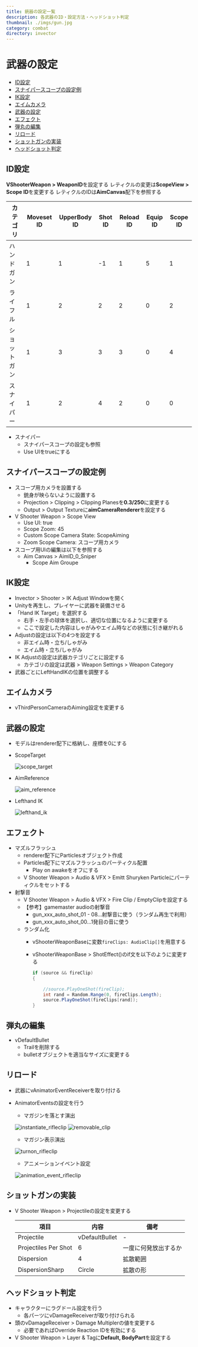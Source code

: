 ```yaml
---
title: 銃器の設定一覧
description: 各武器のID・設定方法・ヘッドショット判定
thumbnail: ./imgs/gun.jpg
category: combat
directory: invector
---
```


# 武器の設定

- [ID設定](#id設定)
- [スナイパースコープの設定例](#スナイパースコープの設定例)
- [IK設定](#ik設定)
- [エイムカメラ](#エイムカメラ)
- [武器の設定](#武器の設定-1)
- [エフェクト](#エフェクト)
- [弾丸の編集](#弾丸の編集)
- [リロード](#リロード)
- [ショットガンの実装](#ショットガンの実装)
- [ヘッドショット判定](#ヘッドショット判定)


## ID設定

**VShooterWeapon > WeaponID**を設定する
レティクルの変更は**ScopeView > Scope ID**を変更する
レティクルのIDは**AimCanvas**配下を参照する

|カテゴリ|Moveset ID|UpperBody ID|Shot ID|Reload ID|Equip ID|Scope ID|
|---    |---       |---         |---    |---      |---      |---    |
|ハンドガン|1       |1           |-1    |1        |5        |1       |
|ライフル|1         |2           |2      |2        |0        |2      |
|ショットガン|1     |3            |3      |3        |0       |4       |
|スナイパー|1       |2            |4      |2        |0       |0       |


- スナイパー
  - スナイパースコープの設定も参照
  - Use UIをtrueにする

## スナイパースコープの設定例

- スコープ用カメラを設置する
  - 銃身が映らないように設置する
  - Projection > Clipping > Clipping Planesを**0.3/250**に変更する
  - Output > Output Textureに**aimCameraRenderer**を設定する
- V Shooter Weapon > Scope View
  - Use UI: true
  - Scope Zoom: 45
  - Custom Scope Camera State: ScopeAiming
  - Zoom Scope Camera: スコープ用カメラ
- スコープ用UIの編集は以下を参照する
  - Aim Canvas > AimID_0_Sniper
    - Scope Aim Groupe


## IK設定

- Invector > Shooter > IK Adjust Windowを開く
- Unityを再生し、プレイヤーに武器を装備させる
- 「Hand IK Target」を選択する
  - 右手・左手の球体を選択し、適切な位置になるように変更する
  - ここで設定した内容はしゃがみやエイム時などの状態に引き継がれる
- Adjustの設定は以下の4つを設定する
  - 非エイム時・立ち/しゃがみ
  - エイム時・立ち/しゃがみ
- IK Adjustの設定は武器カテゴリごとに設定する
  - カテゴリの設定は武器 > Weapon Settings > Weapon Category
- 武器ごとにLeftHandIKの位置を調整する

## エイムカメラ

- vThirdPersonCameraのAiming設定を変更する

## 武器の設定

- モデルはrenderer配下に格納し、座標を0にする
- ScopeTarget

  ![scope_target](./imgs/scope_target.png)

- AimReference

  ![aim_reference](./imgs/aim_reference.png)

- Lefthand IK

  ![lefthand_ik](./imgs/lefthand_ik.png)

## エフェクト

- マズルフラッシュ
  - renderer配下にParticlesオブジェクト作成
  - Particles配下にマズルフラッシュのパーティクル配置
    - Play on awakeをオフにする
  - V Shooter Weapon > Audio & VFX > Emitt Shuryken Particleにパーティクルをセットする
- 射撃音
  - V Shooter Weapon > Audio & VFX > Fire Clip / EmptyClipを設定する
  - 【参考】gamemaster audioの射撃音
    - gun_xxx_auto_shot_01 - 08…射撃音に使う（ランダム再生で利用）
    - gun_xxx_auto_shot_00…1発目の音に使う
  - ランダム化
    - vShooterWeaponBaseに変数`fireClips: AudioClip[]`を用意する
    - vShooterWeaponBase > ShotEffect()のif文を以下のように変更する

      ``` csharp
      if (source && fireClip)
      {

          //source.PlayOneShot(fireClip);
          int rand = Random.Range(0, fireClips.Length);
          source.PlayOneShot(fireClips[rand]);
      }
      ```

## 弾丸の編集

- vDefaultBullet
  - Trailを削除する
  - bulletオブジェクトを適当なサイズに変更する

## リロード

- 武器にvAnimatorEventReceiverを取り付ける
- AnimatorEventsの設定を行う
  - マガジンを落とす演出
  
  ![instantiate_rifleclip](./imgs/clip_instantiate.png)
  ![removable_clip](./imgs/removable_clip.png)

  - マガジン表示演出

  ![turnon_rifleclip](./imgs/turnon_rifleclip.png)

  - アニメーションイベント設定

  ![animation_event_rifleclip](./imgs/animation_event_rifleclip.png)

## ショットガンの実装

- V Shooter Weapon > Projectileの設定を変更する
  
  |項目|内容|備考|
  |---|---|---|
  |Projectile|vDefaultBullet|-|
  |Projectiles Per Shot|6|一度に何発放出するか|
  |Dispersion|4|拡散範囲|
  |DispersionSharp|Circle|拡散の形|

## ヘッドショット判定

- キャラクターにラグドール設定を行う
  - 各パーツにvDamageReceiverが取り付けられる
- 頭のvDamageReceiver > Damage Multiplerの値を変更する
  - 必要であればOverride Reaction IDを有効にする
- V Shooter Weapon > Layer & Tagに**Default, BodyPart**を設定する